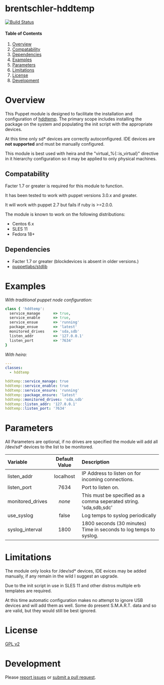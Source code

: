# brentschler-hddtemp

[![Build Status](
https://api.travis-ci.org/phoenixv/hddtemp.png?branch=master)](https://travis-ci.org/phoenixv/hddtemp)

#### Table of Contents

1. [Overview](#overview)
2. [Compatability](#Compatability)
3. [Dependencies](#dependencies)
4. [Examples](#examples)
5. [Parameters](#parameters)
6. [Limitations](#limitations)
7. [License](#license)
8. [Development](#development)


# Overview

This Puppet module is designed to facilitate the installation and configuration of [hddtemp](https://savannah.nongnu.org/projects/hddtemp/). The primary scope includes installing the package on the system and populating the init script with the appropriate devices.

At this time only sd* devices are correctly autoconfigured. IDE devices are **not supported** and
must be manually configured.

This module is best used with heira and the "virtual_%{::is_virtual}" directive in it hierarchy configuration so it may be applied to only physical machines. 

## Compatability

Facter 1.7 or greater is required for this module to function.

It has been tested to work with puppet versions 3.0.x and greater.

It will work with puppet 2.7 but fails if ruby is >=2.0.0.

The module is known to work on the following distributions:
* Centos 6.x
* SLES 11
* Fedora 18+
 
## Dependencies

- Facter 1.7 or greater (blockdevices is absent in older versions.)
- [puppetlabs/stdlib](https://github.com/puppetlabs/puppetlabs-stdlib)


# Examples

*With traditional puppet node configuration:*

```ruby
class { 'hddtemp':
  service_manage      => true,
  service_enable      => true,
  service_ensue       => 'running'
  package_ensue       => 'latest'
  monitored_drives    => 'sda,sdb'
  listen_addr         => '127.0.0.1'
  listen_port         => '7634'
}
```

*With heira:*

```yaml
---
classes:
  - hddtemp

hddtemp::service_manage: true
hddtemp::service_enable: true
hddtemp::service_ensure: 'running'
hddtemp::package_ensure: 'latest'
hddtemp::monitored_drives: 'sda,sdb'
hddtemp::listen_addr: '127.0.0.1'
hddtemp::listen_port: '7634'
```


# Parameters

All Parameters are optional, if no drives are specified the module will add all /dev/sd*
devices to the list to be monitored. 

|Variable | Default Value | Description |
|:--------|:-------------:|:------------|
| listen\_addr 		| localhost | IP Address to listen on for incoming connections. |
| listen\_port 		| 7634		| Port to listen on. |
| monitored\_drives | *none*	| This must be specified as a comma seperated string. 'sda,sdb,sdc' |
| use\_syslog 		| false 	| Log temps to syslog periodically | 
| syslog\_interval 	| 1800 | 1800 seconds (30 minutes) Time in seconds to log temps to syslog. |

# Limitations

The module only looks for /dev/sd* devices, IDE evices may be added manually, if any remain in
the wild I suggest an upgrade.

Due to the init script in use in SLES 11 and other distros multiple erb templates are required.

At this time automatic configuration makes no attempt to ignore USB devices and will add them as
well. Some do present S.M.A.R.T. data and so are valid, but they would still be best ignored.

# License

[GPL v2](http://www.gnu.org/licenses/gpl-2.0.html)

# Development

Please [report issues](https://github.com/phoenixv/hddtemp) or [submit a pull request](https://github.com/phoenixv/hddtemp/pulls).
